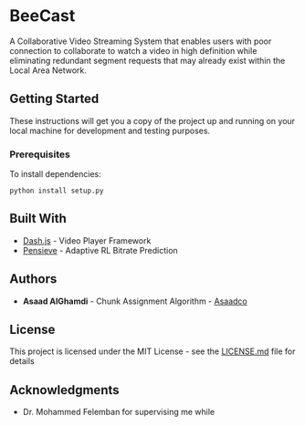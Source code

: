 # BeeCast
A Collaborative Video Streaming System that enables users with poor connection to collaborate to watch a video in high definition while eliminating redundant segment requests that may already exist within the Local Area Network.

## Getting Started

These instructions will get you a copy of the project up and running on your local machine for development and testing purposes. 

### Prerequisites

To install dependencies:

```
python install setup.py
```

## Built With

* [Dash.js](https://github.com/Dash-Industry-Forum/dash.js/wiki/) - Video Player Framework
* [Pensieve](http://web.mit.edu/pensieve//) - Adaptive RL Bitrate Prediction



## Authors

* **Asaad AlGhamdi** - Chunk Assignment Algorithm - [Asaadco](https://github.com/asaadco)


## License

This project is licensed under the MIT License - see the [LICENSE.md](LICENSE.md) file for details

## Acknowledgments

* Dr. Mohammed Felemban for supervising me while 
